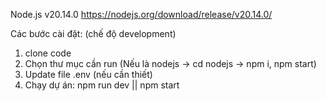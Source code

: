 Node.js v20.14.0
https://nodejs.org/download/release/v20.14.0/

Các bước cài đặt: (chế độ development)

1. clone code
2. Chọn thư mục cần run (Nếu là nodejs -> cd nodejs -> npm i, npm start)
3. Update file .env (nếu cần thiết)
4. Chạy dự án: npm run dev || npm start
